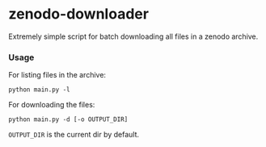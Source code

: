 zenodo-downloader
===

Extremely simple script for batch downloading all files in a zenodo archive. 

### Usage
For listing files in the archive: 
```
python main.py -l
```

For downloading the files:
```
python main.py -d [-o OUTPUT_DIR]
```
`OUTPUT_DIR` is the current dir by default. 
